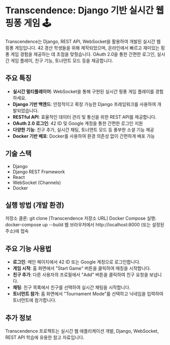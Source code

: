 # Transcendence: Django 기반 실시간 웹 핑퐁 게임 🕹️

Transcendence는 Django, REST API, WebSocket을 활용하여 개발된 실시간 웹 핑퐁 게임입니다. 42 경산 학생들을 위해 제작되었으며, 온라인에서 빠르고 재미있는 핑퐁 게임 경험을 제공하는 데 초점을 맞췄습니다. OAuth 2.0을 통한 간편한 로그인, 실시간 게임 플레이, 친구 기능, 토너먼트 모드 등을 제공합니다.

## 주요 특징

*  **실시간 멀티플레이어**: WebSocket을 통해 구현된 실시간 핑퐁 게임 플레이를 경험하세요.
*  **Django 기반 백엔드**: 안정적이고 확장 가능한 Django 프레임워크를 사용하여 개발되었습니다.
*  **RESTful API**: 효율적인 데이터 관리 및 통신을 위한 REST API를 제공합니다.
* **OAuth 2.0 로그인**: 42 ID 및 Google 계정을 통한 간편한 로그인 지원
*  **다양한 기능**: 친구 추가, 실시간 채팅, 토너먼트 모드 등 풍부한 소셜 기능 제공
*  **Docker 기반 배포**: Docker를 사용하여 환경 의존성 없이 간편하게 배포 가능

## 기술 스택

* Django
* Django REST Framework
* React
* WebSocket (Channels)
* Docker

## 실행 방법 (개발 환경)

저장소 클론: git clone [Transcendence 저장소 URL]
Docker Compose 실행: docker-compose up --build
웹 브라우저에서 http://localhost:8000 (또는 설정된 주소)에 접속

## 주요 기능 사용법

*  **로그인**: 메인 페이지에서 42 ID 또는 Google 계정으로 로그인합니다.
*  **게임 시작**: 홈 화면에서 "Start Game" 버튼을 클릭하여 매칭을 시작합니다.
*  **친구 추가**: 다른 사용자의 프로필에서 "Add" 버튼을 클릭하여 친구 요청을 보냅니다.
*  **채팅**: 친구 목록에서 친구를 선택하여 실시간 채팅을 시작합니다.
*  **토너먼트 참가**: 홈 화면에서 "Tournament Mode"를 선택하고 닉네임을 입력하여 토너먼트에 참가합니다.

## 추가 정보

Transcendence 프로젝트는 실시간 웹 애플리케이션 개발, Django, WebSocket, REST API 학습에 유용한 참고 자료입니다.
